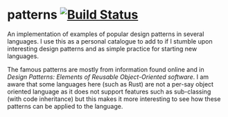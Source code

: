 # patterns [![Build Status](https://travis-ci.com/jakobbeckmann/patterns.svg?branch=master)](https://travis-ci.com/jakobbeckmann/patterns)

An implementation of examples of popular design patterns in several languages. I use this as a personal catalogue to add to if I stumble upon interesting design patterns and as simple practice for starting new languages.

The famous patterns are mostly from information found online and in _Design Patterns: Elements of Reusable Object-Oriented software_. I am aware that some languages here (such as Rust) are not a per-say object oriented language as it does not support features such as sub-classing (with code inheritance) but this makes it more interesting to see how these patterns can be applied to the language.
